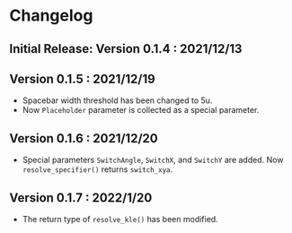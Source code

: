 # Changelog

## Initial Release: Version 0.1.4 : 2021/12/13

## Version 0.1.5 : 2021/12/19

- Spacebar width threshold has been changed to 5u.
- Now `Placeholder` parameter is collected as a special parameter.

## Version 0.1.6 : 2021/12/20

- Special parameters `SwitchAngle`, `SwitchX`, and `SwitchY` are added. Now `resolve_specifier()` returns
`switch_xya`.

## Version 0.1.7 : 2022/1/20

- The return type of `resolve_kle()` has been modified.
